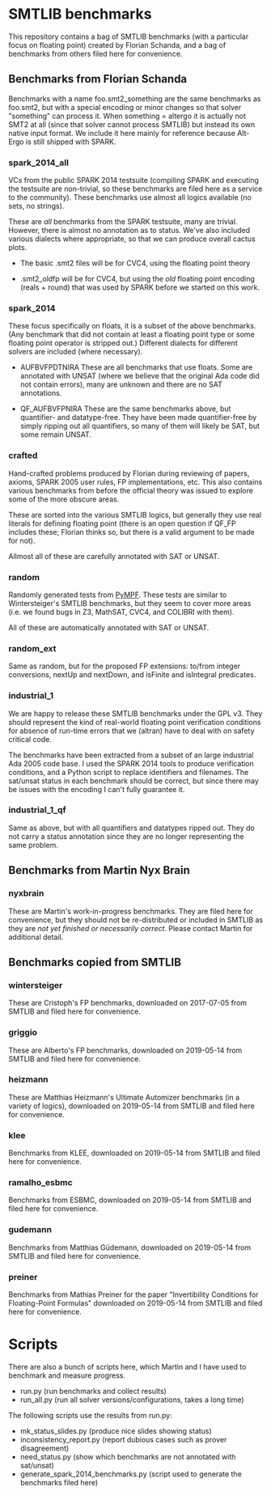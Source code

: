 # SMTLIB benchmarks

This repository contains a bag of SMTLIB benchmarks (with a particular
focus on floating point) created by Florian Schanda, and a bag of
benchmarks from others filed here for convenience.

## Benchmarks from Florian Schanda
Benchmarks with a name foo.smt2_something are the same benchmarks as
foo.smt2, but with a special encoding or minor changes so that solver
"something" can process it. When something = altergo it is actually not
SMT2 at all (since that solver cannot process SMTLIB) but instead its own
native input format. We include it here mainly for reference because
Alt-Ergo is still shipped with SPARK.

### spark_2014_all
VCs from the public SPARK 2014 testsuite (compiling SPARK and executing the
testsuite are non-trivial, so these benchmarks are filed here as a service
to the community). These benchmarks use almost all logics available (no
sets, no strings).

These are *all* benchmarks from the SPARK testsuite, many are trivial.
However, there is almost no annotation as to status. We've also included
various dialects where appropriate, so that we can produce overall cactus
plots.

* The basic .smt2 files will be for CVC4, using the floating point theory

* .smt2_oldfp will be for CVC4, but using the *old* floating point
  encoding (reals + round) that was used by SPARK before we started on
  this work.

### spark_2014
These focus specifically on floats, it is a subset of the above benchmarks.
(Any benchmark that did not contain at least a floating point type or some
floating point operator is stripped out.) Different dialects for different
solvers are included (where necessary).

* AUFBVFPDTNIRA These are all benchmarks that use floats. Some are
  annotated with UNSAT (where we believe that the original Ada code did not
  contain errors), many are unknown and there are no SAT annotations.

* QF_AUFBVFPNIRA These are the same benchmarks above, but quantifier- and
  datatype-free. They have been made quantifier-free by simply ripping out
  all quantifiers, so many of them will likely be SAT, but some remain
  UNSAT.


### crafted
Hand-crafted problems produced by Florian during reviewing of papers,
axioms, SPARK 2005 user rules, FP implementations, etc. This also contains
various benchmarks from before the official theory was issued to explore
some of the more obscure areas.

These are sorted into the various SMTLIB logics, but generally they use
real literals for defining floating point (there is an open question if
QF_FP includes these; Florian thinks so, but there is a valid argument to
be made for not).

Allmost all of these are carefully annotated with SAT or UNSAT.

### random
Randomly generated tests from
[PyMPF](https://github.com/florianschanda/PyMPF). These tests are similar
to Wintersteiger's SMTLIB benchmarks, but they seem to cover more areas
(i.e. we found bugs in Z3, MathSAT, CVC4, and COLIBRI with them).

All of these are automatically annotated with SAT or UNSAT.

### random_ext
Same as random, but for the proposed FP extensions: to/from integer
conversions, nextUp and nextDown, and isFinite and isIntegral
predicates.

### industrial_1
We are happy to release these SMTLIB benchmarks under the GPL v3. They
should represent the kind of real-world floating point verification
conditions for absence of run-time errors that we (altran) have to deal
with on safety critical code.

The benchmarks have been extracted from a subset of an large industrial Ada
2005 code base. I used the SPARK 2014 tools to produce verification
conditions, and a Python script to replace identifiers and filenames. The
sat/unsat status in each benchmark should be correct, but since there may
be issues with the encoding I can't fully guarantee it.

### industrial_1_qf
Same as above, but with all quantifiers and datatypes ripped out. They do
not carry a status annotation since they are no longer representing the
same problem.


## Benchmarks from Martin Nyx Brain

### nyxbrain
These are Martin's work-in-progress benchmarks. They are filed here for
convenience, but they should not be re-distributed or included in SMTLIB as
they are *not yet finished or necessarily correct*. Please contact Martin
for additional detail.

## Benchmarks copied from SMTLIB

### wintersteiger
These are Cristoph's FP benchmarks, downloaded on 2017-07-05 from
SMTLIB and filed here for convenience.

### griggio
These are Alberto's FP benchmarks, downloaded on 2019-05-14 from
SMTLIB and filed here for convenience.

### heizmann
These are Matthias Heizmann's Ultimate Automizer benchmarks (in a
variety of logics), downloaded on 2019-05-14 from SMTLIB and filed
here for convenience.

### klee
Benchmarks from KLEE, downloaded on 2019-05-14 from SMTLIB and filed
here for convenience.

### ramalho_esbmc
Benchmarks from ESBMC, downloaded on 2019-05-14 from SMTLIB and filed
here for convenience.

### gudemann
Benchmarks from Matthias Güdemann, downloaded on 2019-05-14 from
SMTLIB and filed here for convenience.

### preiner
Benchmarks from Mathias Preiner for the paper "Invertibility
Conditions for Floating-Point Formulas" downloaded on 2019-05-14 from
SMTLIB and filed here for convenience.

# Scripts

There are also a bunch of scripts here, which Martin and I have used to
benchmark and measure progress.

* run.py (run benchmarks and collect results)
* run_all.py (run all solver versions/configurations, takes a long time)

The following scripts use the results from run.py:

* mk_status_slides.py (produce nice slides showing status)
* inconsistency_report.py (report dubious cases such as prover disagreement)
* need_status.py (show which benchmarks are not annotated with sat/unsat)
* generate_spark_2014_benchmarks.py (script used to generate the benchmarks
  filed here)
